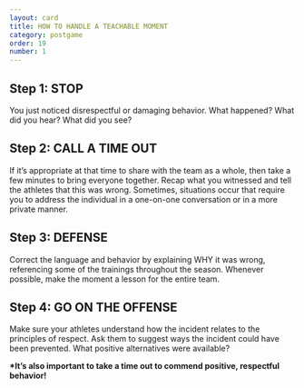 ```yaml
---
layout: card
title: HOW TO HANDLE A TEACHABLE MOMENT
category: postgame
order: 19
number: 1
---
```


Step 1: STOP
------------
You just noticed disrespectful or 
damaging behavior. What happened? 
What did you hear? What did you see?

Step 2: CALL A TIME OUT
-----------------------
If it’s appropriate at that time to share 
with the team as a whole, then take a 
few minutes to bring everyone together. 
Recap what you witnessed and tell the 
athletes that this was wrong. Sometimes, 
situations occur that require you to 
address the individual in a one-on-one 
conversation or in a more private manner. 

Step 3: DEFENSE
---------------
Correct the language and behavior by 
explaining WHY it was wrong, referencing 
some of the trainings throughout the 
season. Whenever possible, make the 
moment a lesson for the entire team.

Step 4: GO ON THE OFFENSE
-------------------------
Make sure your athletes understand how 
the incident relates to the principles of 
respect. Ask them to suggest ways the 
incident could have been prevented. 
What positive alternatives were available?

<strong>
*It’s also important to take a time out to 
commend positive, respectful behavior! 
</strong>